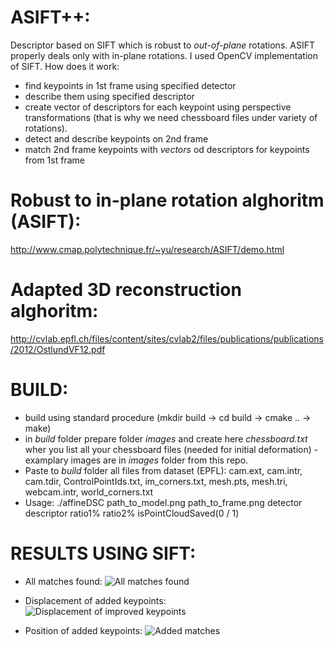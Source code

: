 # ASIFT++:
Descriptor based on SIFT which is robust to *out-of-plane* rotations. ASIFT properly deals only with in-plane rotations. I used OpenCV implementation of SIFT. How does it work:
- find keypoints in 1st frame using specified detector
- describe them using specified descriptor
- create vector of descriptors for each keypoint using perspective transformations (that is why we need chessboard files under variety of rotations).
- detect and describe keypoints on 2nd frame
- match 2nd frame keypoints with _vectors_ od descriptors for keypoints from 1st frame

# Robust to in-plane rotation alghoritm (ASIFT):
http://www.cmap.polytechnique.fr/~yu/research/ASIFT/demo.html

# Adapted 3D reconstruction alghoritm:
http://cvlab.epfl.ch/files/content/sites/cvlab2/files/publications/publications/2012/OstlundVF12.pdf

# BUILD:
- build using standard procedure (mkdir build -> cd build -> cmake .. -> make)
- in _build_ folder prepare folder _images_ and create here _chessboard.txt_ wher you list all your chessboard files (needed for initial deformation) - examplary images are in _images_ folder from this repo.
- Paste to _build_ folder all files from dataset (EPFL): cam.ext, cam.intr, cam.tdir, ControlPointIds.txt, im_corners.txt, mesh.pts, mesh.tri, webcam.intr, world_corners.txt
- Usage: ./affineDSC path_to_model.png path_to_frame.png detector descriptor ratio1% ratio2% isPointCloudSaved(0 / 1)

# RESULTS USING SIFT:
- All matches found:
![All matches found](https://raw.githubusercontent.com/mbed92/ASIFTplusplus/master/PC_056_80_90_sift_sift_all.png)

- Displacement of added keypoints:
![Displacement of improved keypoints](https://raw.githubusercontent.com/mbed92/ASIFTplusplus/master/PC_056_80_90_sift_sift_disp.png)

- Position of added keypoints:
![Added matches](https://raw.githubusercontent.com/mbed92/ASIFTplusplus/master/PC_056_80_90_sift_sift_imp.png)
